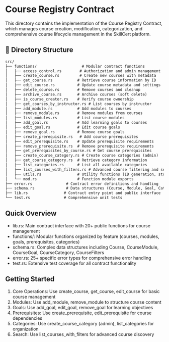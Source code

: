 # Course Registry Contract

This directory contains the implementation of the Course Registry Contract, which manages course creation, modification, categorization, and comprehensive course lifecycle management in the SkillCert platform.

## 📁 Directory Structure

```txt
src/
├── functions/                    # Modular contract functions
│   ├── access_control.rs        # Authorization and admin management
│   ├── create_course.rs         # Create new courses with metadata
│   ├── get_course.rs           # Retrieve course information by ID
│   ├── edit_course.rs          # Update course metadata and settings
│   ├── delete_course.rs        # Remove courses and cleanup
│   ├── archive_course.rs       # Archive courses (soft delete)
│   ├── is_course_creator.rs    # Verify course ownership
│   ├── get_courses_by_instructor.rs # List courses by instructor
│   ├── add_module.rs           # Add modules to courses
│   ├── remove_module.rs        # Remove modules from courses
│   ├── list_modules.rs         # List course modules
│   ├── add_goal.rs             # Add learning goals to courses
│   ├── edit_goal.rs            # Edit course goals
│   ├── remove_goal.rs          # Remove course goals
│   ├── create_prerequisite.rs   # Add course prerequisites
│   ├── edit_prerequisite.rs    # Update prerequisite requirements
│   ├── remove_prerequisite.rs  # Remove prerequisite requirements
│   ├── get_prerequisites_by_course.rs # Get course prerequisites
│   ├── create_course_category.rs # Create course categories (admin)
│   ├── get_course_category.rs  # Retrieve category information
│   ├── list_categories.rs      # List all available categories
│   ├── list_courses_with_filters.rs # Advanced course filtering and search
│   ├── utils.rs                # Utility functions (ID generation, string manipulation)
│   └── mod.rs                  # Function module exports
├── error.rs               # Contract error definitions and handling
├── schema.rs              # Data structures (Course, Module, Goal, Category, etc.)
├── lib.rs                # Contract entry point and public interface
└── test.rs               # Comprehensive unit tests
```

## Quick Overview

- lib.rs: Main contract interface with 20+ public functions for course management
- functions/: Modular functions organized by feature (courses, modules, goals, prerequisites, categories)
- schema.rs: Complex data structures including Course, CourseModule, CourseGoal, CourseCategory, CourseFilters
- error.rs: 25+ specific error types for comprehensive error handling
- test.rs: Extensive test coverage for all contract functionality

## Getting Started

1. Core Operations: Use create_course, get_course, edit_course for basic course management
2. Modules: Use add_module, remove_module to structure course content
3. Goals: Use add_goal, edit_goal, remove_goal for learning objectives
4. Prerequisites: Use create_prerequisite, edit_prerequisite for course dependencies
5. Categories: Use create_course_category (admin), list_categories for organization
6. Search: Use list_courses_with_filters for advanced course discovery
